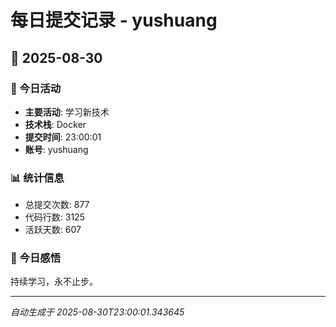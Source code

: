 # 每日提交记录 - yushuang

## 📅 2025-08-30

### 🎯 今日活动
- **主要活动**: 学习新技术
- **技术栈**: Docker
- **提交时间**: 23:00:01
- **账号**: yushuang

### 📊 统计信息
- 总提交次数: 877
- 代码行数: 3125
- 活跃天数: 607

### 💭 今日感悟
持续学习，永不止步。

---
*自动生成于 2025-08-30T23:00:01.343645*
